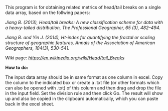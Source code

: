 
This program is for obtaining related metrics of head/tail breaks on a single data array, based on the follwing papers:


<i>Jiang B. (2013), Head/tail breaks: A new classification scheme for data with a heavy-tailed distribution, The Professional Geographer, 65 (3), 482–494.</i>

<i>Jiang B. and Yin J. (2014), Ht-index for quantifying the fractal or scaling structure of geographic features, Annals of the Association of American Geographers, 104(3), 530–541. </i>

Wiki page: <a rel="nofollow" target="_blank" href="https://en.wikipedia.org/wiki/Head/tail_Breaks"> <i>https://en.wikipedia.org/wiki/Head/tail_Breaks</i></a></font></font>



<b>How to do:</b>

The input data array should be in same format as one column in excel. Copy the column to the indicated box or create a .txt file (or other formats which can also be opened with .txt) of this column and then drag and drop the file in the input field. Set the division rule and then click Go. The result will show up and also be copied in the clipboard automatically, which you can paste back in the excel sheet.


